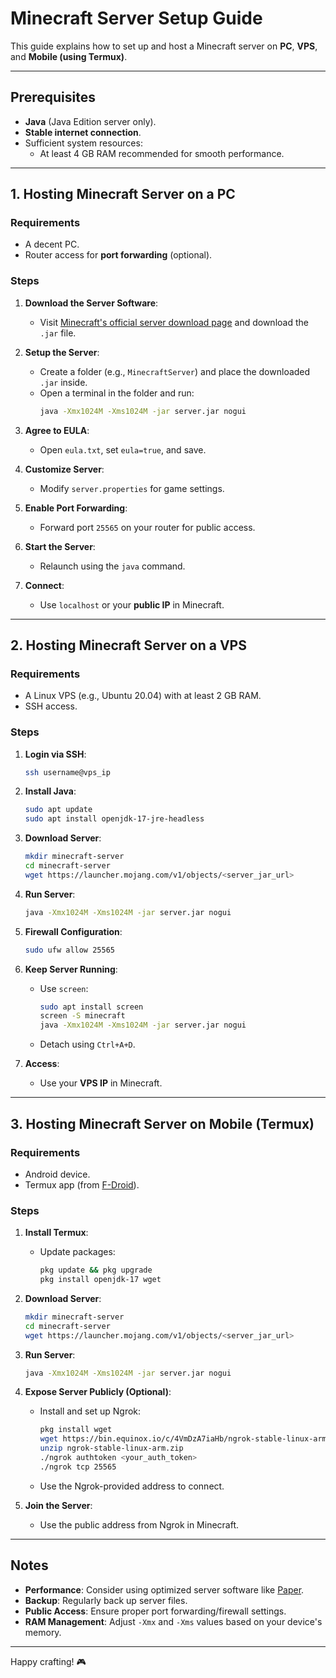 # Minecraft Server Setup Guide

This guide explains how to set up and host a Minecraft server on **PC**, **VPS**, and **Mobile (using Termux)**.

---

## Prerequisites
- **Java** (Java Edition server only).
- **Stable internet connection**.
- Sufficient system resources:
  - At least 4 GB RAM recommended for smooth performance.

---

## 1. Hosting Minecraft Server on a PC

### Requirements
- A decent PC.
- Router access for **port forwarding** (optional).

### Steps
1. **Download the Server Software**:
   - Visit [Minecraft's official server download page](https://www.minecraft.net/en-us/download/server) and download the `.jar` file.

2. **Setup the Server**:
   - Create a folder (e.g., `MinecraftServer`) and place the downloaded `.jar` inside.
   - Open a terminal in the folder and run:
     ```bash
     java -Xmx1024M -Xms1024M -jar server.jar nogui
     ```

3. **Agree to EULA**:
   - Open `eula.txt`, set `eula=true`, and save.

4. **Customize Server**:
   - Modify `server.properties` for game settings.

5. **Enable Port Forwarding**:
   - Forward port `25565` on your router for public access.

6. **Start the Server**:
   - Relaunch using the `java` command.

7. **Connect**:
   - Use `localhost` or your **public IP** in Minecraft.

---

## 2. Hosting Minecraft Server on a VPS

### Requirements
- A Linux VPS (e.g., Ubuntu 20.04) with at least 2 GB RAM.
- SSH access.

### Steps
1. **Login via SSH**:
   ```bash
   ssh username@vps_ip
   ```

2. **Install Java**:
   ```bash
   sudo apt update
   sudo apt install openjdk-17-jre-headless
   ```

3. **Download Server**:
   ```bash
   mkdir minecraft-server
   cd minecraft-server
   wget https://launcher.mojang.com/v1/objects/<server_jar_url>
   ```

4. **Run Server**:
   ```bash
   java -Xmx1024M -Xms1024M -jar server.jar nogui
   ```

5. **Firewall Configuration**:
   ```bash
   sudo ufw allow 25565
   ```

6. **Keep Server Running**:
   - Use `screen`:
     ```bash
     sudo apt install screen
     screen -S minecraft
     java -Xmx1024M -Xms1024M -jar server.jar nogui
     ```
   - Detach using `Ctrl+A+D`.

7. **Access**:
   - Use your **VPS IP** in Minecraft.

---

## 3. Hosting Minecraft Server on Mobile (Termux)

### Requirements
- Android device.
- Termux app (from [F-Droid](https://f-droid.org/)).

### Steps
1. **Install Termux**:
   - Update packages:
     ```bash
     pkg update && pkg upgrade
     pkg install openjdk-17 wget
     ```

2. **Download Server**:
   ```bash
   mkdir minecraft-server
   cd minecraft-server
   wget https://launcher.mojang.com/v1/objects/<server_jar_url>
   ```

3. **Run Server**:
   ```bash
   java -Xmx1024M -Xms1024M -jar server.jar nogui
   ```

4. **Expose Server Publicly (Optional)**:
   - Install and set up Ngrok:
     ```bash
     pkg install wget
     wget https://bin.equinox.io/c/4VmDzA7iaHb/ngrok-stable-linux-arm.zip
     unzip ngrok-stable-linux-arm.zip
     ./ngrok authtoken <your_auth_token>
     ./ngrok tcp 25565
     ```
   - Use the Ngrok-provided address to connect.

5. **Join the Server**:
   - Use the public address from Ngrok in Minecraft.

---

## Notes
- **Performance**: Consider using optimized server software like [Paper](https://papermc.io/).
- **Backup**: Regularly back up server files.
- **Public Access**: Ensure proper port forwarding/firewall settings.
- **RAM Management**: Adjust `-Xmx` and `-Xms` values based on your device's memory.

---

Happy crafting! 🎮
